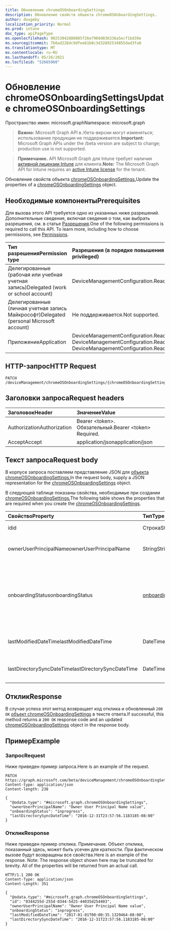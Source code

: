 ```yaml
---
title: Обновление chromeOSOnboardingSettings
description: Обновление свойств объекта chromeOSOnboardingSettings.
author: dougeby
localization_priority: Normal
ms.prod: intune
doc_type: apiPageType
ms.openlocfilehash: 90253042888085f26e7960d036336a5ecf1bd39e
ms.sourcegitcommit: 7b8ad226dc9dfee61b8c3d32892534855dad3fa0
ms.translationtype: MT
ms.contentlocale: ru-RU
ms.lasthandoff: 05/26/2021
ms.locfileid: "52665960"
---
```

# <a name="update-chromeosonboardingsettings"></a><span data-ttu-id="6c1b6-103">Обновление chromeOSOnboardingSettings</span><span class="sxs-lookup"><span data-stu-id="6c1b6-103">Update chromeOSOnboardingSettings</span></span>

<span data-ttu-id="6c1b6-104">Пространство имен: microsoft.graph</span><span class="sxs-lookup"><span data-stu-id="6c1b6-104">Namespace: microsoft.graph</span></span>

> <span data-ttu-id="6c1b6-105">**Важно:** Microsoft Graph API в /бета-версии могут изменяться; использование продукции не поддерживается.</span><span class="sxs-lookup"><span data-stu-id="6c1b6-105">**Important:** Microsoft Graph APIs under the /beta version are subject to change; production use is not supported.</span></span>

> <span data-ttu-id="6c1b6-106">**Примечание.** API Microsoft Graph для Intune требует наличия [активной лицензии Intune](https://go.microsoft.com/fwlink/?linkid=839381) для клиента.</span><span class="sxs-lookup"><span data-stu-id="6c1b6-106">**Note:** The Microsoft Graph API for Intune requires an [active Intune license](https://go.microsoft.com/fwlink/?linkid=839381) for the tenant.</span></span>

<span data-ttu-id="6c1b6-107">Обновление свойств объекта [chromeOSOnboardingSettings.](../resources/intune-chromebooksync-chromeosonboardingsettings.md)</span><span class="sxs-lookup"><span data-stu-id="6c1b6-107">Update the properties of a [chromeOSOnboardingSettings](../resources/intune-chromebooksync-chromeosonboardingsettings.md) object.</span></span>

## <a name="prerequisites"></a><span data-ttu-id="6c1b6-108">Необходимые компоненты</span><span class="sxs-lookup"><span data-stu-id="6c1b6-108">Prerequisites</span></span>
<span data-ttu-id="6c1b6-p101">Для вызова этого API требуется одно из указанных ниже разрешений. Дополнительные сведения, включая сведения о том, как выбрать разрешения, см. в статье [Разрешения](/graph/permissions-reference).</span><span class="sxs-lookup"><span data-stu-id="6c1b6-p101">One of the following permissions is required to call this API. To learn more, including how to choose permissions, see [Permissions](/graph/permissions-reference).</span></span>

|<span data-ttu-id="6c1b6-111">Тип разрешения</span><span class="sxs-lookup"><span data-stu-id="6c1b6-111">Permission type</span></span>|<span data-ttu-id="6c1b6-112">Разрешения (в порядке повышения привилегий)</span><span class="sxs-lookup"><span data-stu-id="6c1b6-112">Permissions (from least to most privileged)</span></span>|
|:---|:---|
|<span data-ttu-id="6c1b6-113">Делегированные (рабочая или учебная учетная запись)</span><span class="sxs-lookup"><span data-stu-id="6c1b6-113">Delegated (work or school account)</span></span>|<span data-ttu-id="6c1b6-114">DeviceManagementConfiguration.ReadWrite.All</span><span class="sxs-lookup"><span data-stu-id="6c1b6-114">DeviceManagementConfiguration.ReadWrite.All</span></span>|
|<span data-ttu-id="6c1b6-115">Делегированные (личная учетная запись Майкрософт)</span><span class="sxs-lookup"><span data-stu-id="6c1b6-115">Delegated (personal Microsoft account)</span></span>|<span data-ttu-id="6c1b6-116">Не поддерживается.</span><span class="sxs-lookup"><span data-stu-id="6c1b6-116">Not supported.</span></span>|
|<span data-ttu-id="6c1b6-117">Приложение</span><span class="sxs-lookup"><span data-stu-id="6c1b6-117">Application</span></span>|<span data-ttu-id="6c1b6-118">DeviceManagementConfiguration.Read.All, DeviceManagementConfiguration.ReadWrite.All</span><span class="sxs-lookup"><span data-stu-id="6c1b6-118">DeviceManagementConfiguration.Read.All, DeviceManagementConfiguration.ReadWrite.All</span></span>|

## <a name="http-request"></a><span data-ttu-id="6c1b6-119">HTTP-запрос</span><span class="sxs-lookup"><span data-stu-id="6c1b6-119">HTTP Request</span></span>
<!-- {
  "blockType": "ignored"
}
-->
``` http
PATCH /deviceManagement/chromeOSOnboardingSettings/{chromeOSOnboardingSettingsId}
```

## <a name="request-headers"></a><span data-ttu-id="6c1b6-120">Заголовки запроса</span><span class="sxs-lookup"><span data-stu-id="6c1b6-120">Request headers</span></span>
|<span data-ttu-id="6c1b6-121">Заголовок</span><span class="sxs-lookup"><span data-stu-id="6c1b6-121">Header</span></span>|<span data-ttu-id="6c1b6-122">Значение</span><span class="sxs-lookup"><span data-stu-id="6c1b6-122">Value</span></span>|
|:---|:---|
|<span data-ttu-id="6c1b6-123">Authorization</span><span class="sxs-lookup"><span data-stu-id="6c1b6-123">Authorization</span></span>|<span data-ttu-id="6c1b6-124">Bearer &lt;token&gt;. Обязательный.</span><span class="sxs-lookup"><span data-stu-id="6c1b6-124">Bearer &lt;token&gt; Required.</span></span>|
|<span data-ttu-id="6c1b6-125">Accept</span><span class="sxs-lookup"><span data-stu-id="6c1b6-125">Accept</span></span>|<span data-ttu-id="6c1b6-126">application/json</span><span class="sxs-lookup"><span data-stu-id="6c1b6-126">application/json</span></span>|

## <a name="request-body"></a><span data-ttu-id="6c1b6-127">Текст запроса</span><span class="sxs-lookup"><span data-stu-id="6c1b6-127">Request body</span></span>
<span data-ttu-id="6c1b6-128">В корпусе запроса поставляем представление JSON для [объекта chromeOSOnboardingSettings.](../resources/intune-chromebooksync-chromeosonboardingsettings.md)</span><span class="sxs-lookup"><span data-stu-id="6c1b6-128">In the request body, supply a JSON representation for the [chromeOSOnboardingSettings](../resources/intune-chromebooksync-chromeosonboardingsettings.md) object.</span></span>

<span data-ttu-id="6c1b6-129">В следующей таблице показаны свойства, необходимые при создании [chromeOSOnboardingSettings.](../resources/intune-chromebooksync-chromeosonboardingsettings.md)</span><span class="sxs-lookup"><span data-stu-id="6c1b6-129">The following table shows the properties that are required when you create the [chromeOSOnboardingSettings](../resources/intune-chromebooksync-chromeosonboardingsettings.md).</span></span>

|<span data-ttu-id="6c1b6-130">Свойство</span><span class="sxs-lookup"><span data-stu-id="6c1b6-130">Property</span></span>|<span data-ttu-id="6c1b6-131">Тип</span><span class="sxs-lookup"><span data-stu-id="6c1b6-131">Type</span></span>|<span data-ttu-id="6c1b6-132">Описание</span><span class="sxs-lookup"><span data-stu-id="6c1b6-132">Description</span></span>|
|:---|:---|:---|
|<span data-ttu-id="6c1b6-133">id</span><span class="sxs-lookup"><span data-stu-id="6c1b6-133">id</span></span>|<span data-ttu-id="6c1b6-134">Строка</span><span class="sxs-lookup"><span data-stu-id="6c1b6-134">String</span></span>|<span data-ttu-id="6c1b6-135">Id ChromebookTenant</span><span class="sxs-lookup"><span data-stu-id="6c1b6-135">The ChromebookTenant's Id</span></span>|
|<span data-ttu-id="6c1b6-136">ownerUserPrincipalName</span><span class="sxs-lookup"><span data-stu-id="6c1b6-136">ownerUserPrincipalName</span></span>|<span data-ttu-id="6c1b6-137">String</span><span class="sxs-lookup"><span data-stu-id="6c1b6-137">String</span></span>|<span data-ttu-id="6c1b6-138">OwnerUserPrincipalName ChromebookTenant</span><span class="sxs-lookup"><span data-stu-id="6c1b6-138">The ChromebookTenant's OwnerUserPrincipalName</span></span>|
|<span data-ttu-id="6c1b6-139">onboardingStatus</span><span class="sxs-lookup"><span data-stu-id="6c1b6-139">onboardingStatus</span></span>|[<span data-ttu-id="6c1b6-140">onboardingStatus</span><span class="sxs-lookup"><span data-stu-id="6c1b6-140">onboardingStatus</span></span>](../resources/intune-chromebooksync-onboardingstatus.md)|<span data-ttu-id="6c1b6-141">OnboardingStatus ChromebookTenant.</span><span class="sxs-lookup"><span data-stu-id="6c1b6-141">The ChromebookTenant's OnboardingStatus.</span></span> <span data-ttu-id="6c1b6-142">Возможные значения: `unknown`, `inprogress`, `onboarded`, `failed`.</span><span class="sxs-lookup"><span data-stu-id="6c1b6-142">Possible values are: `unknown`, `inprogress`, `onboarded`, `failed`.</span></span>|
|<span data-ttu-id="6c1b6-143">lastModifiedDateTime</span><span class="sxs-lookup"><span data-stu-id="6c1b6-143">lastModifiedDateTime</span></span>|<span data-ttu-id="6c1b6-144">DateTimeOffset</span><span class="sxs-lookup"><span data-stu-id="6c1b6-144">DateTimeOffset</span></span>|<span data-ttu-id="6c1b6-145">LastModifiedDateTime ChromebookTenant</span><span class="sxs-lookup"><span data-stu-id="6c1b6-145">The ChromebookTenant's LastModifiedDateTime</span></span>|
|<span data-ttu-id="6c1b6-146">lastDirectorySyncDateTime</span><span class="sxs-lookup"><span data-stu-id="6c1b6-146">lastDirectorySyncDateTime</span></span>|<span data-ttu-id="6c1b6-147">DateTimeOffset</span><span class="sxs-lookup"><span data-stu-id="6c1b6-147">DateTimeOffset</span></span>|<span data-ttu-id="6c1b6-148">LastDirectorySyncDateTime в ChromebookTenant</span><span class="sxs-lookup"><span data-stu-id="6c1b6-148">The ChromebookTenant's LastDirectorySyncDateTime</span></span>|



## <a name="response"></a><span data-ttu-id="6c1b6-149">Отклик</span><span class="sxs-lookup"><span data-stu-id="6c1b6-149">Response</span></span>
<span data-ttu-id="6c1b6-150">В случае успеха этот метод возвращает код отклика и обновленный `200 OK` [объект chromeOSOnboardingSettings](../resources/intune-chromebooksync-chromeosonboardingsettings.md) в тексте ответа.</span><span class="sxs-lookup"><span data-stu-id="6c1b6-150">If successful, this method returns a `200 OK` response code and an updated [chromeOSOnboardingSettings](../resources/intune-chromebooksync-chromeosonboardingsettings.md) object in the response body.</span></span>

## <a name="example"></a><span data-ttu-id="6c1b6-151">Пример</span><span class="sxs-lookup"><span data-stu-id="6c1b6-151">Example</span></span>

### <a name="request"></a><span data-ttu-id="6c1b6-152">Запрос</span><span class="sxs-lookup"><span data-stu-id="6c1b6-152">Request</span></span>
<span data-ttu-id="6c1b6-153">Ниже приведен пример запроса.</span><span class="sxs-lookup"><span data-stu-id="6c1b6-153">Here is an example of the request.</span></span>
``` http
PATCH https://graph.microsoft.com/beta/deviceManagement/chromeOSOnboardingSettings/{chromeOSOnboardingSettingsId}
Content-type: application/json
Content-length: 238

{
  "@odata.type": "#microsoft.graph.chromeOSOnboardingSettings",
  "ownerUserPrincipalName": "Owner User Principal Name value",
  "onboardingStatus": "inprogress",
  "lastDirectorySyncDateTime": "2016-12-31T23:57:56.1183185-08:00"
}
```

### <a name="response"></a><span data-ttu-id="6c1b6-154">Отклик</span><span class="sxs-lookup"><span data-stu-id="6c1b6-154">Response</span></span>
<span data-ttu-id="6c1b6-p103">Ниже приведен пример отклика. Примечание. Объект отклика, показанный здесь, может быть усечен для краткости. При фактическом вызове будут возвращены все свойства.</span><span class="sxs-lookup"><span data-stu-id="6c1b6-p103">Here is an example of the response. Note: The response object shown here may be truncated for brevity. All of the properties will be returned from an actual call.</span></span>
``` http
HTTP/1.1 200 OK
Content-Type: application/json
Content-Length: 351

{
  "@odata.type": "#microsoft.graph.chromeOSOnboardingSettings",
  "id": "0344255d-255d-0344-5d25-44035d254403",
  "ownerUserPrincipalName": "Owner User Principal Name value",
  "onboardingStatus": "inprogress",
  "lastModifiedDateTime": "2017-01-01T00:00:35.1329464-08:00",
  "lastDirectorySyncDateTime": "2016-12-31T23:57:56.1183185-08:00"
}
```




